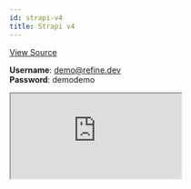 ```yaml
---
id: strapi-v4
title: Strapi v4
---
```


[View Source](https://github.com/pankod/refine/tree/master/examples/dataProvider/strapi-v4)

**Username**: demo@refine.dev  
**Password**: demodemo

<iframe src="https://codesandbox.io/embed/refine-strapi-v4-example-n1uy2?autoresize=1&fontsize=14&theme=dark&view=preview"
    style={{width: "100%", height:"80vh", border: "0px", borderRadius: "8px", overflow:"hidden"}}
    title="refine-strapi-example"
    allow="accelerometer; ambient-light-sensor; camera; encrypted-media; geolocation; gyroscope; hid; microphone; midi; payment; usb; vr; xr-spatial-tracking"
    sandbox="allow-forms allow-modals allow-popups allow-presentation allow-same-origin allow-scripts"
></iframe>